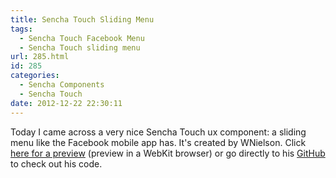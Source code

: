 ```yaml
---
title: Sencha Touch Sliding Menu
tags:
  - Sencha Touch Facebook Menu
  - Sencha Touch sliding menu
url: 285.html
id: 285
categories:
  - Sencha Components
  - Sencha Touch
date: 2012-12-22 22:30:11
---
```


Today I came across a very nice Sencha Touch ux component: a sliding menu like the Facebook mobile app has. It's created by WNielson. Click [here for a preview](http://wnielson.github.com/sencha-SlideNavigation/build/SlideNavigationExample/production/) (preview in a WebKit browser) or go directly to his [GitHub](https://github.com/wnielson/sencha-SlideNavigation) to check out his code.